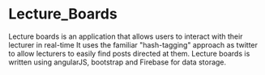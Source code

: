 # Lecture_Boards
Lecture boards is an application that allows users to interact with their lecturer in real-time It uses the familiar "hash-tagging" approach as twitter to allow lecturers to easily find posts directed at them. Lecture boards is written using angularJS, bootstrap and Firebase for data storage.
